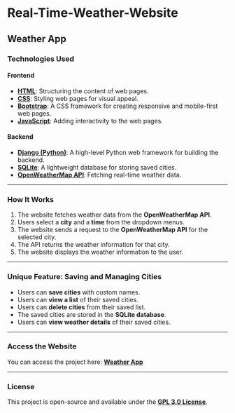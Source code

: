 # Real-Time-Weather-Website

## Weather App

### Technologies Used

#### Frontend
- **[HTML](https://developer.mozilla.org/en-US/docs/Web/HTML)**: Structuring the content of web pages.
- **[CSS](https://developer.mozilla.org/en-US/docs/Web/CSS)**: Styling web pages for visual appeal.
- **[Bootstrap](https://getbootstrap.com/)**: A CSS framework for creating responsive and mobile-first web pages.
- **[JavaScript](https://developer.mozilla.org/en-US/docs/Web/JavaScript)**: Adding interactivity to the web pages.

#### Backend
- **[Django (Python)](https://www.djangoproject.com/)**: A high-level Python web framework for building the backend.
- **[SQLite](https://www.sqlite.org/)**: A lightweight database for storing saved cities.
- **[OpenWeatherMap API](https://openweathermap.org/api)**: Fetching real-time weather data.

---

### How It Works
1. The website fetches weather data from the **OpenWeatherMap API**.
2. Users select a **city** and a **time** from the dropdown menus.
3. The website sends a request to the **OpenWeatherMap API** for the selected city.
4. The API returns the weather information for that city.
5. The website displays the weather information to the user.

---

### Unique Feature: Saving and Managing Cities
- Users can **save cities** with custom names.
- Users can **view a list** of their saved cities.
- Users can **delete cities** from their saved list.
- The saved cities are stored in the **SQLite database**.
- Users can **view weather details** of their saved cities.

---

### Access the Website
You can access the project here: **[Weather App](https://pdebnath.pythonanywhere.com/)**

---

### License
This project is open-source and available under the **[GPL 3.0 License](https://www.gnu.org/licenses/gpl-3.0.en.html)**.
